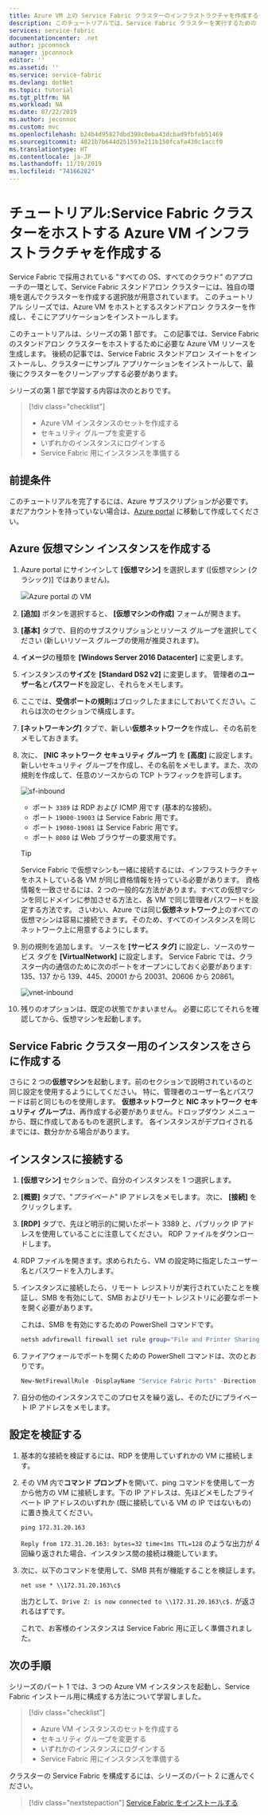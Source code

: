 ```yaml
---
title: Azure VM 上の Service Fabric クラスターのインフラストラクチャを作成するチュートリアル - Azure Service Fabric | Microsoft Docs
description: このチュートリアルでは、Service Fabric クラスターを実行するための Azure VM インフラストラクチャを設定する方法を学習します。
services: service-fabric
documentationcenter: .net
author: jpconnock
manager: jpconnock
editor: ''
ms.assetid: ''
ms.service: service-fabric
ms.devlang: dotNet
ms.topic: tutorial
ms.tgt_pltfrm: NA
ms.workload: NA
ms.date: 07/22/2019
ms.author: jeconnoc
ms.custom: mvc
ms.openlocfilehash: b24b4d95827dbd398c0eba43dcbad9fbfeb51469
ms.sourcegitcommit: 4821b7b644d251593e211b150fcafa430c1accf0
ms.translationtype: HT
ms.contentlocale: ja-JP
ms.lasthandoff: 11/19/2019
ms.locfileid: "74166282"
---
```

# <a name="tutorial-create-azure-vm-infrastructure-to-host-a-service-fabric-cluster"></a>チュートリアル:Service Fabric クラスターをホストする Azure VM インフラストラクチャを作成する

Service Fabric で採用されている "すべての OS、すべてのクラウド" のアプローチの一環として、Service Fabric スタンドアロン クラスターには、独自の環境を選んでクラスターを作成する選択肢が用意されています。 このチュートリアル シリーズでは、Azure VM をホストとするスタンドアロン クラスターを作成し、そこにアプリケーションをインストールします。

このチュートリアルは、シリーズの第 1 部です。 この記事では、Service Fabric のスタンドアロン クラスターをホストするために必要な Azure VM リソースを生成します。 後続の記事では、Service Fabric スタンドアロン スイートをインストールし、クラスターにサンプル アプリケーションをインストールして、最後にクラスターをクリーンアップする必要があります。

シリーズの第 1 部で学習する内容は次のとおりです。

> [!div class="checklist"]
> * Azure VM インスタンスのセットを作成する
> * セキュリティ グループを変更する
> * いずれかのインスタンスにログインする
> * Service Fabric 用にインスタンスを準備する

## <a name="prerequisites"></a>前提条件

このチュートリアルを完了するには、Azure サブスクリプションが必要です。  まだアカウントを持っていない場合は、[Azure portal](https://portal.azure.com) に移動して作成してください。

## <a name="create-azure-virtual-machine-instances"></a>Azure 仮想マシン インスタンスを作成する

1. Azure portal にサインインして **[仮想マシン]** を選択します ([仮想マシン (クラシック)] ではありません)。

   ![Azure portal の VM][az-console]

2. **[追加]** ボタンを選択すると、 **[仮想マシンの作成]** フォームが開きます。

3. **[基本]** タブで、目的のサブスクリプションとリソース グループを選択してください (新しいリソース グループの使用が推奨されます)。

4. **イメージ**の種類を **[Windows Server 2016 Datacenter]** に変更します。 
 
5. インスタンスの**サイズ**を **[Standard DS2 v2]** に変更します。 管理者の**ユーザー名**と**パスワード**を設定し、それらをメモします。

6. ここでは、**受信ポートの規則**はブロックしたままにしておいてください。これらは次のセクションで構成します。

7. **[ネットワーキング]** タブで、新しい**仮想ネットワーク**を作成し、その名前をメモしておきます。

8. 次に、 **[NIC ネットワーク セキュリティ グループ]** を **[高度]** に設定します。 新しいセキュリティ グループを作成し、その名前をメモします。また、次の規則を作成して、任意のソースからの TCP トラフィックを許可します。

   ![sf-inbound][sf-inbound]

   * ポート `3389` は RDP および ICMP 用です (基本的な接続)。
   * ポート `19000-19003` は Service Fabric 用です。
   * ポート `19080-19081` は Service Fabric 用です。
   * ポート `8080` は Web ブラウザーの要求用です。

   > [!TIP]
   > Service Fabric で仮想マシンも一緒に接続するには、インフラストラクチャをホストしている各 VM が同じ資格情報を持っている必要があります。  資格情報を一致させるには、2 つの一般的な方法があります。すべての仮想マシンを同じドメインに参加させる方法と、各 VM で同じ管理者パスワードを設定する方法です。 さいわい、Azure では同じ**仮想ネットワーク**上のすべての仮想マシンは容易に接続できます。そのため、すべてのインスタンスを同じネットワーク上に用意するようにします。

9. 別の規則を追加します。 ソースを **[サービス タグ]** に設定し、ソースのサービス タグを **[VirtualNetwork]** に設定します。 Service Fabric では、クラスター内の通信のために次のポートをオープンにしておく必要があります: 135、137 から 139、445、20001 から 20031、20606 から 20861。

   ![vnet-inbound][vnet-inbound]

10. 残りのオプションは、既定の状態でかまいません。 必要に応じてそれらを確認してから、仮想マシンを起動します。

## <a name="creating-more-instances-for-your-service-fabric-cluster"></a>Service Fabric クラスター用のインスタンスをさらに作成する

さらに 2 つの**仮想マシン**を起動します。前のセクションで説明されているのと同じ設定を使用するようにしてください。 特に、管理者のユーザー名とパスワードは前と同じものを使用します。 **仮想ネットワーク**と **NIC ネットワーク セキュリティ グループ**は、再作成する必要がありません。ドロップダウン メニューから、既に作成してあるものを選択します。 各インスタンスがデプロイされるまでには、数分かかる場合があります。

## <a name="connect-to-your-instances"></a>インスタンスに接続する

1. **[仮想マシン]** セクションで、自分のインスタンスを 1 つ選択します。

2. **[概要]** タブで、"*プライベート*" IP アドレスをメモします。 次に、 **[接続]** をクリックします。

3. **[RDP]** タブで、先ほど明示的に開いたポート 3389 と、パブリック IP アドレスを使用していることに注意してください。 RDP ファイルをダウンロードします。
 
4. RDP ファイルを開きます。求められたら、VM の設定時に指定したユーザー名とパスワードを入力します。

5. インスタンスに接続したら、リモート レジストリが実行されていたことを検証し、SMB を有効にして、SMB およびリモート レジストリに必要なポートを開く必要があります。

   これは、SMB を有効にするための PowerShell コマンドです。

   ```powershell
   netsh advfirewall firewall set rule group="File and Printer Sharing" new enable=Yes
   ```

6. ファイアウォールでポートを開くための PowerShell コマンドは、次のとおりです。

   ```powershell
   New-NetFirewallRule -DisplayName "Service Fabric Ports" -Direction Inbound -Action Allow -RemoteAddress LocalSubnet -Protocol TCP -LocalPort 135, 137-139, 445
   ```

7. 自分の他のインスタンスでこのプロセスを繰り返し、そのたびにプライベート IP アドレスをメモします。

## <a name="verify-your-settings"></a>設定を検証する

1. 基本的な接続を検証するには、RDP を使用していずれかの VM に接続します。

2. その VM 内で**コマンド プロンプト**を開いて、ping コマンドを使用して一方から他方の VM に接続します。下の IP アドレスは、先ほどメモしたプライベート IP アドレスのいずれか (既に接続している VM の IP ではないもの) に置き換えてください。

   ```
   ping 172.31.20.163
   ```

   `Reply from 172.31.20.163: bytes=32 time<1ms TTL=128` のような出力が 4 回繰り返された場合、インスタンス間の接続は機能しています。

3. 次に、以下のコマンドを使用して、SMB 共有が機能することを検証します。

   ```
   net use * \\172.31.20.163\c$
   ```

   出力として、`Drive Z: is now connected to \\172.31.20.163\c$.` が返されるはずです。


   これで、お客様のインスタンスは Service Fabric 用に正しく準備されました。

## <a name="next-steps"></a>次の手順

シリーズのパート 1 では、3 つの Azure VM インスタンスを起動し、Service Fabric インストール用に構成する方法について学習しました。

> [!div class="checklist"]
> * Azure VM インスタンスのセットを作成する
> * セキュリティ グループを変更する
> * いずれかのインスタンスにログインする
> * Service Fabric 用にインスタンスを準備する

クラスターの Service Fabric を構成するには、シリーズのパート 2 に進んでください。

> [!div class="nextstepaction"]
> [Service Fabric をインストールする](service-fabric-tutorial-standalone-create-service-fabric-cluster.md)

<!-- IMAGES -->
[az-console]: ./media/service-fabric-tutorial-standalone-azure-create-infrastructure/az-console.png
[sf-inbound]: ./media/service-fabric-tutorial-standalone-azure-create-infrastructure/sf-inbound.png
[vnet-inbound]: ./media/service-fabric-tutorial-standalone-azure-create-infrastructure/vnet-inbound.png
